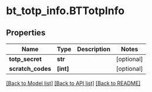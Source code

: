 # bt_totp_info.BTTotpInfo

## Properties
Name | Type | Description | Notes
------------ | ------------- | ------------- | -------------
**totp_secret** | **str** |  | [optional] 
**scratch_codes** | **[int]** |  | [optional] 

[[Back to Model list]](../README.md#documentation-for-models) [[Back to API list]](../README.md#documentation-for-api-endpoints) [[Back to README]](../README.md)


